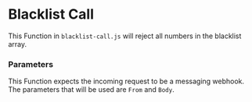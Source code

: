 # Blacklist Call

This Function in `blacklist-call.js` will reject all numbers in the blacklist array.


### Parameters

This Function expects the incoming request to be a messaging webhook. The parameters that will be used are `From` and `Body`.

